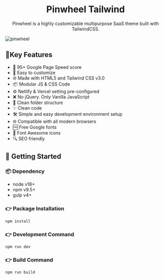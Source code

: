 <h1 align="center">Pinwheel Tailwind</h1>

<p align="center">Pinwheel is a highly customizable multipurpose SaaS theme built with TailwindCSS.</p>

<!-- <h2 align="center">
<a target="_blank" href="https://demo.themefisher.com/pinwheel-tailwind/" rel="nofollow">👀 Demo</a> | <a  target="_blank" href="">Page Speed (95+)🚀</a>
</h2> -->

![pinwheel](https://demo.themefisher.com/thumbnails/pinwheel.png)

## 📌Key Features

- 🔢 95+ Google Page Speed score
- 🎨 Easy to customize
- 🌐 Made with HTML5 and Tailwind CSS v3.0
- 📦 Modular JS & CSS Code
- ⚙️ Netlify & Vercel setting pre-configured
- ❌ No jQuery. Only Vanilla JavaScript
- 📂 Clean folder structure
- ✨ Clean code
- 🛠️ Simple and easy development environment setup
- 🌐 Compatible with all modern browsers
- 🆓 Free Google fonts
- 🔆 Font Awesome icons
- 🔍 SEO friendly



## 🚀 Getting Started

### 📦 Dependency

- node v18+
- npm v9.5+
- gulp v4+

### 👉 Package Installation

```
npm install
```

### 👉 Development Command

```
npm run dev
```

### 👉 Build Command

```
npm run build
```

<!-- reporting issue -->

<!-- ## 🐞 Reporting Issues

We use GitHub Issues as the official bug tracker for this Template. Please Search [existing issues](https://github.com/AyoubMoustahfid/Project-business-corporate-website/issues). It’s possible someone has already reported the same problem.
If your problem or idea has not been addressed yet, feel free to [open a new issue](https://github.com/AyoubMoustahfid/Project-business-corporate-website/issues). -->

<!-- licence -->

<!-- ## 📝 License

Copyright (c) 2023 - Present, Designed & Developed 

**Code License:** Released under the [MIT](https://github.com/AyoubMoustahfid/Project-business-corporate-website) license.

**Image license:** The images are only for demonstration purposes. They have their license, we don't have permission to share those images. -->
